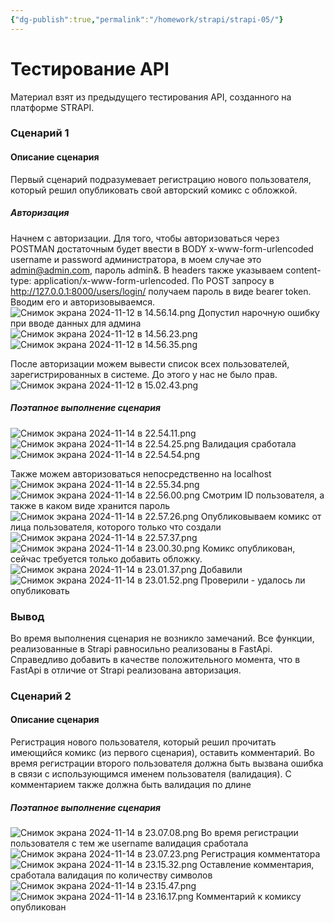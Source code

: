 ```yaml
---
{"dg-publish":true,"permalink":"/homework/strapi/strapi-05/"}
---
```


# Тестирование API
Материал взят из предыдущего тестирования API, созданного на платформе STRAPI. 
### Сценарий 1
#### Описание сценария
Первый сценарий подразумевает регистрацию нового пользователя, который решил опубликовать свой авторский комикс с обложкой.
##### Авторизация
Начнем с авторизации. Для того, чтобы авторизоваться через POSTMAN достаточным будет ввести в BODY x-www-form-urlencoded username и password администратора, в моем случае это admin@admin.com, пароль admin&. В headers также указываем content-type: application/x-www-form-urlencoded. По POST запросу в http://127.0.0.1:8000/users/login/ получаем пароль в виде bearer token. Вводим его и авторизовываемся. 
![Снимок экрана 2024-11-12 в 14.56.14.png](/img/user/%D0%A1%D0%BD%D0%B8%D0%BC%D0%BE%D0%BA%20%D1%8D%D0%BA%D1%80%D0%B0%D0%BD%D0%B0%202024-11-12%20%D0%B2%2014.56.14.png)
Допустил нарочную ошибку при вводе данных для админа
![Снимок экрана 2024-11-12 в 14.56.23.png](/img/user/%D0%A1%D0%BD%D0%B8%D0%BC%D0%BE%D0%BA%20%D1%8D%D0%BA%D1%80%D0%B0%D0%BD%D0%B0%202024-11-12%20%D0%B2%2014.56.23.png)
![Снимок экрана 2024-11-12 в 14.56.35.png](/img/user/%D0%A1%D0%BD%D0%B8%D0%BC%D0%BE%D0%BA%20%D1%8D%D0%BA%D1%80%D0%B0%D0%BD%D0%B0%202024-11-12%20%D0%B2%2014.56.35.png)

После авторизации можем вывести список всех пользователей, зарегистрированных в системе. До этого у нас не было прав. 
![Снимок экрана 2024-11-12 в 15.02.43.png](/img/user/%D0%A1%D0%BD%D0%B8%D0%BC%D0%BE%D0%BA%20%D1%8D%D0%BA%D1%80%D0%B0%D0%BD%D0%B0%202024-11-12%20%D0%B2%2015.02.43.png)

##### Поэтапное выполнение сценария
![Снимок экрана 2024-11-14 в 22.54.11.png](/img/user/%D0%A1%D0%BD%D0%B8%D0%BC%D0%BE%D0%BA%20%D1%8D%D0%BA%D1%80%D0%B0%D0%BD%D0%B0%202024-11-14%20%D0%B2%2022.54.11.png)
![Снимок экрана 2024-11-14 в 22.54.25.png](/img/user/%D0%A1%D0%BD%D0%B8%D0%BC%D0%BE%D0%BA%20%D1%8D%D0%BA%D1%80%D0%B0%D0%BD%D0%B0%202024-11-14%20%D0%B2%2022.54.25.png)
Валидация сработала 
![Снимок экрана 2024-11-14 в 22.54.54.png](/img/user/%D0%A1%D0%BD%D0%B8%D0%BC%D0%BE%D0%BA%20%D1%8D%D0%BA%D1%80%D0%B0%D0%BD%D0%B0%202024-11-14%20%D0%B2%2022.54.54.png)

Также можем авторизоваться непосредственно на localhost
![Снимок экрана 2024-11-14 в 22.55.34.png](/img/user/%D0%A1%D0%BD%D0%B8%D0%BC%D0%BE%D0%BA%20%D1%8D%D0%BA%D1%80%D0%B0%D0%BD%D0%B0%202024-11-14%20%D0%B2%2022.55.34.png)
![Снимок экрана 2024-11-14 в 22.56.00.png](/img/user/%D0%A1%D0%BD%D0%B8%D0%BC%D0%BE%D0%BA%20%D1%8D%D0%BA%D1%80%D0%B0%D0%BD%D0%B0%202024-11-14%20%D0%B2%2022.56.00.png)
Смотрим ID пользователя, а также в каком виде хранится пароль
![Снимок экрана 2024-11-14 в 22.57.26.png](/img/user/%D0%A1%D0%BD%D0%B8%D0%BC%D0%BE%D0%BA%20%D1%8D%D0%BA%D1%80%D0%B0%D0%BD%D0%B0%202024-11-14%20%D0%B2%2022.57.26.png)
Опубликовываем комикс от лица пользователя, которого только что создали
![Снимок экрана 2024-11-14 в 22.57.37.png](/img/user/%D0%A1%D0%BD%D0%B8%D0%BC%D0%BE%D0%BA%20%D1%8D%D0%BA%D1%80%D0%B0%D0%BD%D0%B0%202024-11-14%20%D0%B2%2022.57.37.png)
![Снимок экрана 2024-11-14 в 23.00.30.png](/img/user/%D0%A1%D0%BD%D0%B8%D0%BC%D0%BE%D0%BA%20%D1%8D%D0%BA%D1%80%D0%B0%D0%BD%D0%B0%202024-11-14%20%D0%B2%2023.00.30.png)
Комикс опубликован, сейчас требуется только добавить обложку. 
![Снимок экрана 2024-11-14 в 23.01.37.png](/img/user/%D0%A1%D0%BD%D0%B8%D0%BC%D0%BE%D0%BA%20%D1%8D%D0%BA%D1%80%D0%B0%D0%BD%D0%B0%202024-11-14%20%D0%B2%2023.01.37.png)
Добавили
![Снимок экрана 2024-11-14 в 23.01.52.png](/img/user/%D0%A1%D0%BD%D0%B8%D0%BC%D0%BE%D0%BA%20%D1%8D%D0%BA%D1%80%D0%B0%D0%BD%D0%B0%202024-11-14%20%D0%B2%2023.01.52.png)
Проверили - удалось ли опубликовать 

### Вывод 
Во время выполнения сценария не возникло замечаний. Все функции, реализованные в Strapi равносильно реализованы в FastApi. Справедливо добавить в качестве положительного момента, что в FastApi в отличие от Strapi реализована авторизация. 

### Сценарий 2
#### Описание сценария
Регистрация нового пользователя, который решил прочитать имеющийся комикс (из первого сценария), оставить комментарий. Во время регистрации второго пользователя должна быть вызвана ошибка в связи с использующимся именем пользователя (валидация). С комментарием также должна быть валидация по длине 
##### Поэтапное выполнение сценария
![Снимок экрана 2024-11-14 в 23.07.08.png](/img/user/%D0%A1%D0%BD%D0%B8%D0%BC%D0%BE%D0%BA%20%D1%8D%D0%BA%D1%80%D0%B0%D0%BD%D0%B0%202024-11-14%20%D0%B2%2023.07.08.png)
Во время регистрации пользователя с тем же username валидация сработала 
![Снимок экрана 2024-11-14 в 23.07.23.png](/img/user/%D0%A1%D0%BD%D0%B8%D0%BC%D0%BE%D0%BA%20%D1%8D%D0%BA%D1%80%D0%B0%D0%BD%D0%B0%202024-11-14%20%D0%B2%2023.07.23.png)
Регистрация комментатора 
![Снимок экрана 2024-11-14 в 23.15.32.png](/img/user/%D0%A1%D0%BD%D0%B8%D0%BC%D0%BE%D0%BA%20%D1%8D%D0%BA%D1%80%D0%B0%D0%BD%D0%B0%202024-11-14%20%D0%B2%2023.15.32.png)
Оставление комментария, сработала валидация по количеству символов
![Снимок экрана 2024-11-14 в 23.15.47.png](/img/user/%D0%A1%D0%BD%D0%B8%D0%BC%D0%BE%D0%BA%20%D1%8D%D0%BA%D1%80%D0%B0%D0%BD%D0%B0%202024-11-14%20%D0%B2%2023.15.47.png)![Снимок экрана 2024-11-14 в 23.16.17.png](/img/user/%D0%A1%D0%BD%D0%B8%D0%BC%D0%BE%D0%BA%20%D1%8D%D0%BA%D1%80%D0%B0%D0%BD%D0%B0%202024-11-14%20%D0%B2%2023.16.17.png)
Комментарий к комиксу опубликован